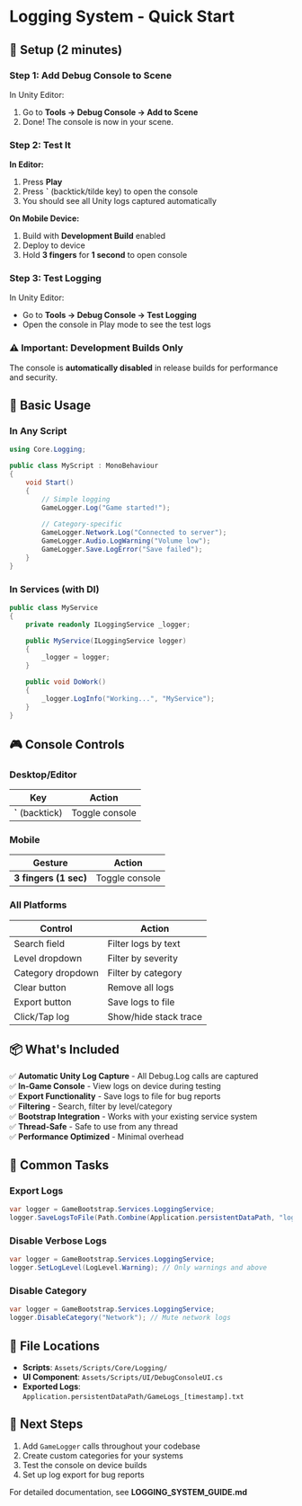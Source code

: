 # Logging System - Quick Start

## 🚀 Setup (2 minutes)

### Step 1: Add Debug Console to Scene
In Unity Editor:
1. Go to **Tools → Debug Console → Add to Scene**
2. Done! The console is now in your scene.

### Step 2: Test It
**In Editor:**
1. Press **Play**
2. Press **`** (backtick/tilde key) to open the console
3. You should see all Unity logs captured automatically

**On Mobile Device:**
1. Build with **Development Build** enabled
2. Deploy to device
3. Hold **3 fingers** for **1 second** to open console

### Step 3: Test Logging
In Unity Editor:
- Go to **Tools → Debug Console → Test Logging**
- Open the console in Play mode to see the test logs

### ⚠️ Important: Development Builds Only
The console is **automatically disabled** in release builds for performance and security.

## 📝 Basic Usage

### In Any Script
```csharp
using Core.Logging;

public class MyScript : MonoBehaviour
{
    void Start()
    {
        // Simple logging
        GameLogger.Log("Game started!");
        
        // Category-specific
        GameLogger.Network.Log("Connected to server");
        GameLogger.Audio.LogWarning("Volume low");
        GameLogger.Save.LogError("Save failed");
    }
}
```

### In Services (with DI)
```csharp
public class MyService
{
    private readonly ILoggingService _logger;

    public MyService(ILoggingService logger)
    {
        _logger = logger;
    }

    public void DoWork()
    {
        _logger.LogInfo("Working...", "MyService");
    }
}
```

## 🎮 Console Controls

### Desktop/Editor
| Key | Action |
|-----|--------|
| **`** (backtick) | Toggle console |

### Mobile
| Gesture | Action |
|---------|--------|
| **3 fingers (1 sec)** | Toggle console |

### All Platforms
| Control | Action |
|---------|--------|
| Search field | Filter logs by text |
| Level dropdown | Filter by severity |
| Category dropdown | Filter by category |
| Clear button | Remove all logs |
| Export button | Save logs to file |
| Click/Tap log | Show/hide stack trace |

## 📦 What's Included

✅ **Automatic Unity Log Capture** - All Debug.Log calls are captured  
✅ **In-Game Console** - View logs on device during testing  
✅ **Export Functionality** - Save logs to file for bug reports  
✅ **Filtering** - Search, filter by level/category  
✅ **Bootstrap Integration** - Works with your existing service system  
✅ **Thread-Safe** - Safe to use from any thread  
✅ **Performance Optimized** - Minimal overhead  

## 🔧 Common Tasks

### Export Logs
```csharp
var logger = GameBootstrap.Services.LoggingService;
logger.SaveLogsToFile(Path.Combine(Application.persistentDataPath, "logs.txt"));
```

### Disable Verbose Logs
```csharp
var logger = GameBootstrap.Services.LoggingService;
logger.SetLogLevel(LogLevel.Warning); // Only warnings and above
```

### Disable Category
```csharp
var logger = GameBootstrap.Services.LoggingService;
logger.DisableCategory("Network"); // Mute network logs
```

## 📍 File Locations

- **Scripts**: `Assets/Scripts/Core/Logging/`
- **UI Component**: `Assets/Scripts/UI/DebugConsoleUI.cs`
- **Exported Logs**: `Application.persistentDataPath/GameLogs_[timestamp].txt`

## 🎯 Next Steps

1. Add `GameLogger` calls throughout your codebase
2. Create custom categories for your systems
3. Test the console on device builds
4. Set up log export for bug reports

For detailed documentation, see **LOGGING_SYSTEM_GUIDE.md**
